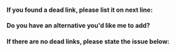 #### If you found a dead link, please list it on next line:

#### Do you have an alternative you'd like me to add?

#### If there are no dead links, please state the issue below:
